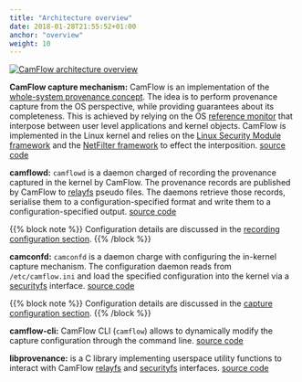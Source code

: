```yaml
---
title: "Architecture overview"
date: 2018-01-28T21:55:52+01:00
anchor: "overview"
weight: 10
---
```


[![CamFlow architecture overview](./images/arch.png "CamFlow architecture overview")](./images/arch.pdf)

__CamFlow capture mechanism:__ CamFlow is an implementation of the [whole-system provenance concept](http://patrickmcdaniel.org/pubs/acsac12.pdf).
The idea is to perform provenance capture from the OS perspective, while providing guarantees about its completeness.
This is achieved by relying on the OS [reference monitor](https://en.wikipedia.org/wiki/Reference_monitor) that interpose between user level applications and kernel objects.
CamFlow is implemented in the Linux kernel and relies on the [Linux Security Module framework](https://www.kernel.org/doc/Documentation/security/LSM.txt) and the [NetFilter framework](https://en.wikipedia.org/wiki/Netfilter) to effect the interposition.
[source code](https://github.com/CamFlow/camflow-dev)

__camflowd:__ `camflowd` is a daemon charged of recording the provenance captured  in the kernel by CamFlow.
The provenance records are published by CamFlow to [relayfs](https://lwn.net/Articles/174669/) pseudo files.
The daemons retrieve those records, serialise them to a configuration-specified format and write them to a configuration-specified output.
[source code](https://github.com/CamFlow/camflowd)

{{% block note %}}
Configuration details are discussed in the [recording configuration section](#recording).
{{% /block %}}

__camconfd:__ `camconfd` is a daemon charge with configuring the in-kernel capture mechanism.
The configuration daemon reads from `/etc/camflow.ini` and load the specified configuration into the kernel via a [securityfs](https://lwn.net/Articles/153366/) interface.
[source code](https://github.com/CamFlow/camconfd)

{{% block note %}}
Configuration details are discussed in the [capture configuration section](#capture).
{{% /block %}}

__camflow-cli:__ CamFlow CLI (`camflow`) allows to dynamically modify the capture configuration through the command line.
[source code](https://github.com/CamFlow/camflow-cli)

__libprovenance:__ is a C library implementing userspace utility functions to interact with CamFlow [relayfs](https://lwn.net/Articles/174669/) and [securityfs](https://lwn.net/Articles/153366/) interfaces.
[source code](https://github.com/CamFlow/libprovenance)
